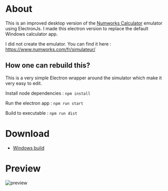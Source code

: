 

# About

This is an improved desktop version of the [Numworks Calculator](https://www.numworks.com/fr/simulateur/) emulator using ElectronJs.
I made this electron version to replace the default Windows calculator app.

I did not create the emulator. 
You can find it here : https://www.numworks.com/fr/simulateur/


## How one can rebuild this?

This is a very simple Electron wrapper around the simulator which make it very easy to edit.

Install node dependencies : 
```npm install```

Run the electron app :
```npm run start```

Build to executable :
```npm run dist```

# Download

- [Windows build](https://github.com/CodyAdam/tool__numworks-calc/releases/download/1.0/custom-numworks-calculator_BUILD_v1.zip)

# Preview

![preview](preview1.png)

